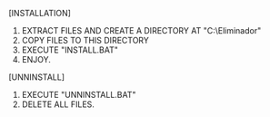 [INSTALLATION]
1. EXTRACT FILES AND CREATE A DIRECTORY AT "C:\Eliminador"
2. COPY FILES TO THIS DIRECTORY
3. EXECUTE "INSTALL.BAT"
4. ENJOY.

[UNNINSTALL]
1. EXECUTE "UNNINSTALL.BAT"
2. DELETE ALL FILES.
